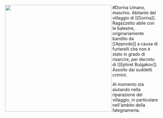 #Dorina 
<img src="https://i.pinimg.com/564x/e0/06/41/e00641fe39bf6ca13368c37d539fec75.jpg" width=350 align=left>
Umano, maschio.
Abitante del villaggio di [[Dorina]].
Ragazzetto abile con le balestre, originariamente bandito da [[Approdo]] a causa di furtarelli che non è stato in grado di risarcire, per decreto di [[Ephret Bulgakov]].
Assolto dai suddetti crimini.

Al momento sta aiutando nella riparazione del villaggio, in particolare nell'ambito della falegnameria.